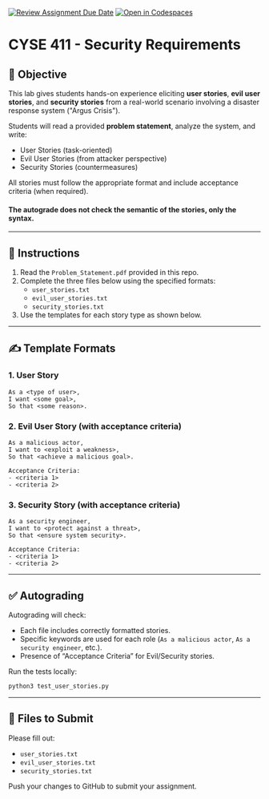 [![Review Assignment Due Date](https://classroom.github.com/assets/deadline-readme-button-22041afd0340ce965d47ae6ef1cefeee28c7c493a6346c4f15d667ab976d596c.svg)](https://classroom.github.com/a/u5GZ8gGl)
[![Open in Codespaces](https://classroom.github.com/assets/launch-codespace-2972f46106e565e64193e422d61a12cf1da4916b45550586e14ef0a7c637dd04.svg)](https://classroom.github.com/open-in-codespaces?assignment_repo_id=19671103)
# CYSE 411 - Security Requirements

## 🧪 Objective

This lab gives students hands-on experience eliciting **user stories**, **evil user stories**, and **security stories** from a real-world scenario involving a disaster response system ("Argus Crisis").

Students will read a provided **problem statement**, analyze the system, and write:

- User Stories (task-oriented)
- Evil User Stories (from attacker perspective)
- Security Stories (countermeasures)

All stories must follow the appropriate format and include acceptance criteria (when required).

#### The autograde does not check the semantic of the stories, only the syntax.

---

## 📘 Instructions

1. Read the `Problem_Statement.pdf` provided in this repo.
2. Complete the three files below using the specified formats:
   - `user_stories.txt`
   - `evil_user_stories.txt`
   - `security_stories.txt`
3. Use the templates for each story type as shown below.

---

## ✍️ Template Formats

### 1. User Story
```
As a <type of user>,
I want <some goal>,
So that <some reason>.
```

### 2. Evil User Story (with acceptance criteria)
```
As a malicious actor,
I want to <exploit a weakness>,
So that <achieve a malicious goal>.

Acceptance Criteria:
- <criteria 1>
- <criteria 2>
```

### 3. Security Story (with acceptance criteria)
```
As a security engineer,
I want to <protect against a threat>,
So that <ensure system security>.

Acceptance Criteria:
- <criteria 1>
- <criteria 2>
```

---

## ✅ Autograding

Autograding will check:
- Each file includes correctly formatted stories.
- Specific keywords are used for each role (`As a malicious actor`, `As a security engineer`, etc.).
- Presence of “Acceptance Criteria” for Evil/Security stories.

Run the tests locally:
```bash
python3 test_user_stories.py
```

---

## 📁 Files to Submit

Please fill out:
- `user_stories.txt`
- `evil_user_stories.txt`
- `security_stories.txt`

Push your changes to GitHub to submit your assignment.
